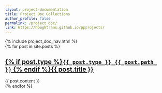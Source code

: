 ```yaml
---
layout: project-documentation
title: Project Doc Collections
author_profile: false
permalink: /project_doc/
link: https://houghtrans.github.io/ppprojects/
--- 
```


<nav id='sidebar'>
	{% include project_doc_nav.html %}
</nav>

<section id='content'>
{% for post in site.posts %}
  <article class='{{ post.type }}'>
    <a name='{{ post.url }}' href='#{{ post.url }}'><h2>{% if post.type %}<code><b>{{ post.type }}</b> {{ post.path }}</code> {% endif %}{{ post.title }}</h2></a>
    <section class='body'>
      {{ post.content }}
    </section>
  </article>
{% endfor %}
</section>



